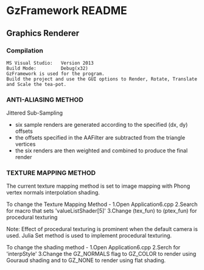 # GzFramework README
## Graphics Renderer

### Compilation
```
MS Visual Studio:	Version 2013
Build Mode: 		Debug(x32)
GzFramework is used for the program.
Build the project and use the GUI options to Render, Rotate, Translate and Scale the tea-pot.
```
### ANTI-ALIASING METHOD

Jittered Sub-Sampling
* six sample renders are generated according to the specified (dx, dy) offsets
* the offsets specified in the AAFilter are subtracted from the triangle vertices
* the six renders are then weighted and combined to produce the final render

### TEXTURE MAPPING METHOD

The current texture mapping method is set to image mapping with Phong vertex 
normals interpolation shading.

To change the Texture Mapping Method - 
1.Open Application6.cpp
2.Search for macro that sets 'valueListShader[5]'
3.Change (tex_fun) to (ptex_fun) for procedural texturing

Note: Effect of procedural texturing is prominent when the default camera is used.
Julia Set method is used to implement procedural texturing.

To change the shading method -
1.Open Application6.cpp
2.Serch for 'interpStyle'
3.Change the GZ_NORMALS flag to GZ_COLOR to render using Gouraud shading and to 
GZ_NONE to render using flat shading.
